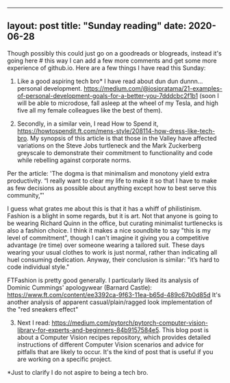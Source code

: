 ---
 layout: post
 title: "Sunday reading"
 date: 2020-06-28
 ---

Though possibly this could just go on a goodreads or blogreads, instead it's going here # this way I can add a few more comments and get some more experience of github.io.
Here are a few things I have read this Sunday:

1) Like a good aspiring tech bro* I have read about dun dun dunnn... personal development.
https://medium.com/@iosipratama/21-examples-of-personal-development-goals-for-a-better-you-7dddcbc2f1b1 (soon I will be able to microdose, fall asleep at the wheel of
my Tesla, and high five all my female colleagues like the best of them).

2) Secondly, in a similar vein, I read How to Spend it, https://howtospendit.ft.com/mens-style/208114-how-dress-like-tech-bro. My synopsis of this article
is that those in the Valley have affected variations on the Steve Jobs turtleneck and the Mark Zuckerberg greyscale to demonstrate their commitment to functionality
and code while rebelling against corporate norms.

Per the article: 'The dogma is that minimalism and monotony yield extra productivity. “I really want to clear my life to make it so that I have to make as few decisions as possible 
about anything except how to best serve this community,”'

I guess what grates me about this is that it has a whiff of philistinism. Fashion is a blight in some regards, but it is art. Not that anyone is going to be wearing
Richard Quinn in the office, but curating minimalist turtlenecks is also a fashion choice. I think it makes a nice soundbite to say "this is my level of commitment",
though I can't imagine it giving you a competitive advantage (re time) over someone wearing a tailored suit. These days wearing your usual clothes to work
is just normal, rather than indicating all huel consuming dedication. Anyway, their conclusion is similar: "it’s hard to code individual style."

FTFashion is pretty good generally. I particularly liked its analysis of Dominic Cummings' apologywear (Barnard Castle):
https://www.ft.com/content/ee3392ca-9f63-11ea-b65d-489c67b0d85d
It's another analysis of apparent casual/plain/ragged look implementation of the "red sneakers effect"

3) Next I read: https://medium.com/pytorch/pytorch-computer-vision-library-for-experts-and-beginners-84b9157584e5. This blog post is about a Computer Vision recipes 
repository, which provides detailed instructions of different Computer Vision scenarios and advice for pitfalls that are likely to occur. It's the kind of post that is
useful if you are working on a specific project.

*Just to clarify I do not aspire to being a tech bro.
